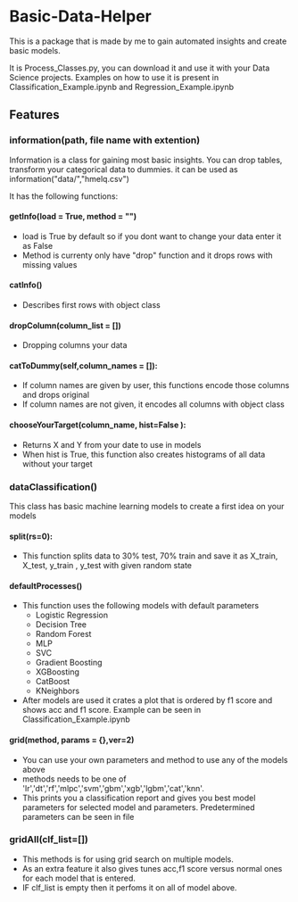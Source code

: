 # Basic-Data-Helper

This is a package that is made by me to gain automated insights and create basic models.

It is Process_Classes.py, you can download it and use it with your Data Science projects. Examples on how to use it is present in Classification_Example.ipynb and Regression_Example.ipynb

## Features

### information(path, file name with extention)

Information is a class for gaining most basic insights. You can drop tables, transform your categorical data to dummies. it can be used as information("data/","hmelq.csv")

It has the following functions:
#### getInfo(load = True, method = "")
  * load is True by default so if you dont want to change your data enter it as False
  * Method is currenty only have "drop" function and it drops rows with missing values
#### catInfo()
  * Describes first rows with object class
#### dropColumn(column_list = [])
  * Dropping columns your data
#### catToDummy(self,column_names = []):
  * If column names are given by user, this functions encode those columns and drops original
  * If column names are not given, it encodes all columns with object class
#### chooseYourTarget(column_name, hist=False ):
  * Returns X and Y from your date to use in models
  * When hist is True, this function also creates histograms of all data without your target

### dataClassification()

This class has basic machine learning models to create a first idea on your models

#### split(rs=0):
  * This function splits data to 30% test, 70% train and save it as X_train, X_test, y_train , y_test with given random state
#### defaultProcesses()
  * This function uses the following models with default parameters
    * Logistic Regression
    * Decision Tree
    * Random Forest
    * MLP
    * SVC
    * Gradient Boosting
    * XGBoosting
    * CatBoost
    * KNeighbors
  * After models are used it crates a plot that is ordered by f1 score and shows acc and f1 score. Example can be seen in Classification_Example.ipynb
#### grid(method, params = {},ver=2)
  * You can use your own parameters and method to use any of the models above
  * methods needs to be one of 'lr','dt','rf','mlpc','svm','gbm','xgb','lgbm','cat','knn'. 
  * This prints you a classification report and gives you best model parameters for selected model and parameters. Predetermined parameters can be seen in file

### gridAll(clf_list=[])
  * This methods is for using grid search on multiple models. 
  * As an extra feature it also gives tunes acc,f1 score versus normal ones for each model that is entered.
  * IF clf_list is empty then it perfoms it on all of model above.
